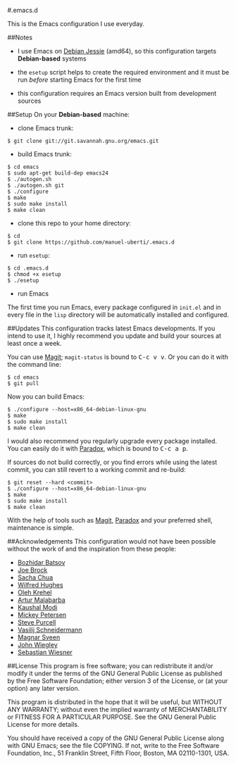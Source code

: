 #.emacs.d

This is the Emacs configuration I use everyday.

##Notes
- I use Emacs on [Debian Jessie](https://www.debian.org) (amd64), so this
configuration targets **Debian-based** systems

- the `esetup` script helps to create the required environment and it must be
run *before* starting Emacs for the first time

- this configuration requires an Emacs version built from development sources

##Setup
On your **Debian-based** machine:

- clone Emacs trunk:
```console
$ git clone git://git.savannah.gnu.org/emacs.git
```
- build Emacs trunk:
```console
$ cd emacs
$ sudo apt-get build-dep emacs24
$ ./autogen.sh
$ ./autogen.sh git
$ ./configure
$ make
$ sudo make install
$ make clean
```
- clone this repo to your home directory:
```console
$ cd
$ git clone https://github.com/manuel-uberti/.emacs.d
```
- run ```esetup```:
```console
$ cd .emacs.d
$ chmod +x esetup
$ ./esetup
```
- run Emacs

The first time you run Emacs, every package configured in `init.el` and in every
file in the `lisp` directory will be automatically installed and configured.

##Updates
This configuration tracks latest Emacs developments. If you intend to use it, I
highly recommend you update and build your sources at least once a week.

You can use [Magit](https://github.com/magit/magit); `magit-status` is bound
to <kbd>C-c v v</kbd>. Or you can do it with the command line:
```console
$ cd emacs
$ git pull
```
Now you can build Emacs:
```console
$ ./configure --host=x86_64-debian-linux-gnu
$ make
$ sudo make install
$ make clean
```
I would also recommend you regularly upgrade every package installed. You can
easily do it with [Paradox](https://github.com/Bruce-Connor/paradox), which is
bound to <kbd>C-c a p</kbd>.

If sources do not build correctly, or you find errors while using the latest
commit, you can still revert to a working commit and re-build:
```console
$ git reset --hard <commit>
$ ./configure --host=x86_64-debian-linux-gnu
$ make
$ sudo make install
$ make clean
```
With the help of tools such as [Magit](https://github.com/magit/magit),
[Paradox](https://github.com/Bruce-Connor/paradox) and your preferred shell,
maintenance is simple.

##Acknowledgements
This configuration would not have been possible without the work of and the
inspiration from these people:
- [Bozhidar Batsov](https://github.com/bbatsov)
- [Joe Brock](https://github.com/DebianJoe)
- [Sacha Chua](https://github.com/sachac)
- [Wilfred Hughes](https://github.com/Wilfred)
- [Oleh Krehel](https://github.com/abo-abo)
- [Artur Malabarba](https://github.com/Malabarba)
- [Kaushal Modi](https://github.com/kaushalmodi)
- [Mickey Petersen](https://github.com/mickeynp)
- [Steve Purcell](https://github.com/purcell)
- [Vasilij Schneidermann](https://github.com/wasamasa)
- [Magnar Sveen](https://github.com/magnars)
- [John Wiegley](https://github.com/jwiegley)
- [Sebastian Wiesner](https://github.com/lunaryorn)

##License
This program is free software; you can redistribute it and/or modify
it under the terms of the GNU General Public License as published by the Free
Software Foundation; either version 3 of the License, or (at your option) any
later version.

This program is distributed in the hope that it will be useful, but WITHOUT ANY
WARRANTY; without even the implied warranty of MERCHANTABILITY or FITNESS FOR A
PARTICULAR PURPOSE. See the GNU General Public License for more details.

You should have received a copy of the GNU General Public License along with GNU
Emacs; see the file COPYING. If not, write to the Free Software Foundation,
Inc., 51 Franklin Street, Fifth Floor, Boston, MA 02110-1301, USA.
